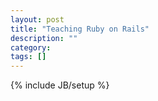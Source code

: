 ```yaml
---
layout: post
title: "Teaching Ruby on Rails"
description: ""
category: 
tags: []
---
```

{% include JB/setup %}
